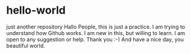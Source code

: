 # hello-world
just another repository
Hallo People, this is just a practice. I am trying to understand how Github works.
I am new in this, but willing to learn. 
I am open to any suggestion or help.
Thank you :-)
And have a nice day, you beautiful world.
